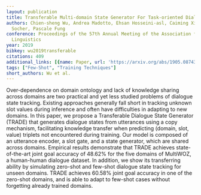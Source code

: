 ```yaml
---
layout: publication
title: Transferable Multi-domain State Generator For Task-oriented Dialogue Systems
authors: Chien-sheng Wu, Andrea Madotto, Ehsan Hosseini-asl, Caiming Xiong, Richard
  Socher, Pascale Fung
conference: Proceedings of the 57th Annual Meeting of the Association for Computational
  Linguistics
year: 2019
bibkey: wu2019transferable
citations: 409
additional_links: [{name: Paper, url: 'https://arxiv.org/abs/1905.08743'}]
tags: ["Few-Shot", "Training Techniques"]
short_authors: Wu et al.
---
```

Over-dependence on domain ontology and lack of knowledge sharing across
domains are two practical and yet less studied problems of dialogue state
tracking. Existing approaches generally fall short in tracking unknown slot
values during inference and often have difficulties in adapting to new domains.
In this paper, we propose a Transferable Dialogue State Generator (TRADE) that
generates dialogue states from utterances using a copy mechanism, facilitating
knowledge transfer when predicting (domain, slot, value) triplets not
encountered during training. Our model is composed of an utterance encoder, a
slot gate, and a state generator, which are shared across domains. Empirical
results demonstrate that TRADE achieves state-of-the-art joint goal accuracy of
48.62% for the five domains of MultiWOZ, a human-human dialogue dataset. In
addition, we show its transferring ability by simulating zero-shot and few-shot
dialogue state tracking for unseen domains. TRADE achieves 60.58% joint goal
accuracy in one of the zero-shot domains, and is able to adapt to few-shot
cases without forgetting already trained domains.